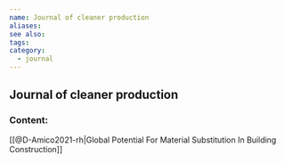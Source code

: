 ```yaml
---
name: Journal of cleaner production
aliases:
see also:
tags:
category:
  - journal
---
```


## Journal of cleaner production

### Content:
[[@D-Amico2021-rh|Global Potential For Material Substitution In Building Construction]]